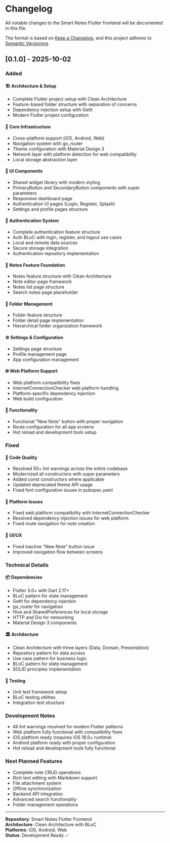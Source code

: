 # Changelog

All notable changes to the Smart Notes Flutter frontend will be documented in this file.

The format is based on [Keep a Changelog](https://keepachangelog.com/en/1.0.0/),
and this project adheres to [Semantic Versioning](https://semver.org/spec/v2.0.0.html).

## [0.1.0] - 2025-10-02

### Added

#### 🏗️ **Architecture & Setup**
- Complete Flutter project setup with Clean Architecture
- Feature-based folder structure with separation of concerns
- Dependency injection setup with GetIt
- Modern Flutter project configuration

#### 🔧 **Core Infrastructure**
- Cross-platform support (iOS, Android, Web)
- Navigation system with go_router
- Theme configuration with Material Design 3
- Network layer with platform detection for web compatibility
- Local storage abstraction layer

#### 🎨 **UI Components**
- Shared widget library with modern styling
- PrimaryButton and SecondaryButton components with super parameters
- Responsive dashboard page
- Authentication UI pages (Login, Register, Splash)
- Settings and profile pages structure

#### 🔐 **Authentication System**
- Complete authentication feature structure
- Auth BLoC with login, register, and logout use cases
- Local and remote data sources
- Secure storage integration
- Authentication repository implementation

#### 📝 **Notes Feature Foundation**
- Notes feature structure with Clean Architecture
- Note editor page framework
- Notes list page structure
- Search notes page placeholder

#### 📁 **Folder Management**
- Folder feature structure
- Folder detail page implementation
- Hierarchical folder organization framework

#### ⚙️ **Settings & Configuration**
- Settings page structure
- Profile management page
- App configuration management

#### 🌐 **Web Platform Support**
- Web platform compatibility fixes
- InternetConnectionChecker web platform handling
- Platform-specific dependency injection
- Web build configuration

#### 🚀 **Functionality**
- Functional "New Note" button with proper navigation
- Route configuration for all app screens
- Hot reload and development tools setup

### Fixed

#### 🐛 **Code Quality**
- Resolved 50+ lint warnings across the entire codebase
- Modernized all constructors with super parameters
- Added const constructors where applicable
- Updated deprecated theme API usage
- Fixed font configuration issues in pubspec.yaml

#### 🔧 **Platform Issues**
- Fixed web platform compatibility with InternetConnectionChecker
- Resolved dependency injection issues for web platform
- Fixed route navigation for note creation

#### 🎯 **UI/UX**
- Fixed inactive "New Note" button issue
- Improved navigation flow between screens

### Technical Details

#### 📦 **Dependencies**
- Flutter 3.0+ with Dart 2.17+
- BLoC pattern for state management
- GetIt for dependency injection
- go_router for navigation
- Hive and SharedPreferences for local storage
- HTTP and Dio for networking
- Material Design 3 components

#### 🏛️ **Architecture**
- Clean Architecture with three layers (Data, Domain, Presentation)
- Repository pattern for data access
- Use case pattern for business logic
- BLoC pattern for state management
- SOLID principles implementation

#### 🧪 **Testing**
- Unit test framework setup
- BLoC testing utilities
- Integration test structure

### Development Notes

- All lint warnings resolved for modern Flutter patterns
- Web platform fully functional with compatibility fixes
- iOS platform ready (requires iOS 18.0+ runtime)
- Android platform ready with proper configuration
- Hot reload and development tools fully functional

### Next Planned Features

- Complete note CRUD operations
- Rich text editing with Markdown support
- File attachment system
- Offline synchronization
- Backend API integration
- Advanced search functionality
- Folder management operations

---

**Repository**: Smart Notes Flutter Frontend  
**Architecture**: Clean Architecture with BLoC  
**Platforms**: iOS, Android, Web  
**Status**: Development Ready ✅
